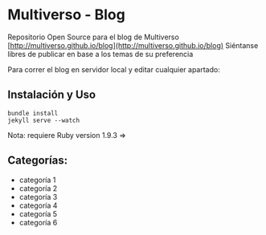 # Multiverso - Blog
Repositorio Open Source para el blog de Multiverso [http://multiverso.github.io/blog](http://multiverso.github.io/blog)
Siéntanse libres de publicar en base a los temas de su preferencia

Para correr el blog en servidor local y editar cualquier apartado:
## Instalación y Uso
    bundle install
    jekyll serve --watch

Nota: requiere Ruby version 1.9.3 => 

## Categorías:

+ categoría 1
+ categoría 2
+ categoría 3
+ categoría 4
+ categoría 5
+ categoría 6